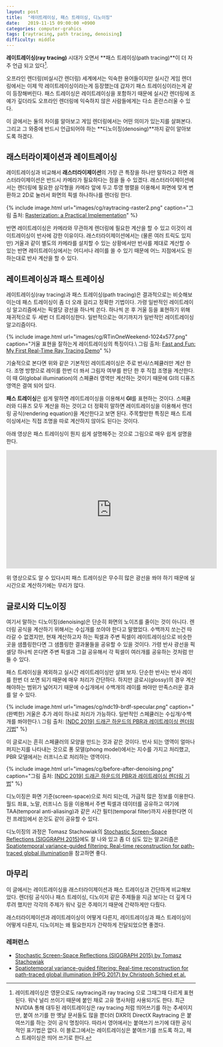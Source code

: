 ```yaml
---
layout: post
title:  "레이트레이싱, 패스 트레이싱, 디노이징"
date:   2019-11-15 09:00:00 +0900
categories: computer-grahics
tags: [raytracing, path tracing, denoising]
difficulty: middle
---
```

**레이트레이싱(ray tracing)** 시대가 오면서 **패스 트레이싱(path tracing)**이 더 자주 언급 되고 있다[^1].

오프라인 렌더링(비실시간 렌더링) 세계에서는 익숙한 용어들이지만 실시간 게임 렌더링에서는 이제 막 레이트레이싱이라는게 등장했는데 갑자기 패스 트레이싱이라는게 같이 등장해버린다. 패스 트레이싱은 레이트레이싱을 포함하기 때문에 실시간 렌더링에 조예가 깊더라도 오프라인 렌더링에 익숙하지 않은 사람들에게는 다소 혼란스러울 수 있다.

이 글에서는 둘의 차이를 알아보고 게임 렌더링에서는 어떤 의미가 있는지를 살펴본다. 그리고 그 와중에 반드시 언급되어야 하는 **디노이징(denosing)**까지 같이 알아보도록 하겠다.

## 래스터라이제이션과 레이트레이싱
레이트레이싱과 비교해서 **래스터라이제이션**의 가장 큰 특장을 하나만 말하라고 하면 래스터라이제이션은 반드시 카메라가 필요하다는 점을 들 수 있겠다.
래스터라이제이션에서는 렌더링에 필요한 삼각형을 카메라 앞에 두고 투영 행렬을 이용해서 화면에 맞게 변환하고 2D로 눌러서 화면의 픽셀 하나하나를 렌더링 한다.

{% include image.html url="images/cg/raytracing-raster2.png" caption="그림 출처: [Rasterization: a Practical Implementation](https://www.scratchapixel.com/lessons/3d-basic-rendering/rasterization-practical-implementation)" %}

반면 레이트레이싱은 카메라와 무관하게 렌더링에 필요한 계산을 할 수 있고 이것이 레이트레이싱이 반사에 강한 이유이다. 래스터라이제이션에서는 (물론 여러 트릭도 있지만) 거울과 같이 별도의 카메라를 설치할 수 있는 상황에서만 반사를 제대로 계산할 수 있는 반면 레이트레이싱에서는 어디서나 레이를 쏠 수 있기 때문에 어느 지점에서도 원하는대로 반사 계산을 할 수 있다.

## 레이트레이싱과 패스 트레이싱
레이트레이싱(ray tracing)과 패스 트레이싱(path tracing)은 결과적으로는 비슷해보이는데 패스 트레이싱이 좀 더 오래 걸리고 정확한 기법이다. 가령 일반적인 레이트레이싱 알고리즘에서는 픽셀당 광선을 하나씩 쏜다. 하나씩 쏜 후 거울 등을 표현하기 위해 재귀적으로 두 세번 더 트레이싱한다. 일반적으로는 여기까지가 일반적인 레이트레이싱 알고리즘이다.

{% include image.html url="images/cg/RTinOneWeekend-1024x577.png" caption="거울 표현을 잘하는게 레이트레이싱의 특징이다.\\
그림 출처: [Fast and Fun: My First Real-Time Ray Tracing Demo](https://devblogs.nvidia.com/my-first-ray-tracing-demo/)" %}

기술적으로 본다면 위와 같은 기본적인 레이트레이싱은 주로 반사/스페큘러만 계산 한다. 조명 방향으로 레이를 한번 더 쏴서 그림자 여부를 판단 한 후 직접 조명을 계산한다. 이 때 GI(global illumination)의 스페큘러 영역만 계산하는 것이기 때문에 GI의 디퓨즈 영역은 결여 되어 있다.

**패스 트레이싱**은 쉽게 말하면 레이트레이싱을 이용해서 **GI**를 표현하는 것이다. 스페큘러와 디퓨즈 모두 계산을 하는 것이고 더 정확히 말하면 레이트레이싱을 이용해서 렌더링 공식(rendering equation)을 계산한다고 보면 된다. 주목할만한 특징은 패스 트레이싱에서는 직접 조명을 따로 계산하지 않아도 된다는 것이다.

아래 영상은 패스 트레이싱이 뭔지 쉽게 설명해주는 것으로 그림으로 매우 쉽게 설명을 한다.

<div class="video-container"><iframe width="560" height="315" src="https://www.youtube.com/embed/frLwRLS_ZR0" frameborder="0" allow="accelerometer; autoplay; encrypted-media; gyroscope; picture-in-picture" allowfullscreen></iframe></div>

위 영상으로도 알 수 있다시피 패스 트레이싱은 무수히 많은 광선을 쏴야 하기 때문에 실시간으로 계산하기에는 무리가 많다.

## 글로시와 디노이징
여기서 말하는 디노이징(denoising)은 단순히 화면의 노이즈를 줄이는 것이 아니다. 렌더링 공식을 계산하기 위해서는 수십개를 쏘야야 한다고 말했었다. 수백까지 쏘는건 따라갈 수 없겠지만, 현재 계산하고자 하는 픽셀과 주변 픽셀이 레이트레이싱으로 비슷한 곳을 샘플링한다면 그 샘플링한 결과물들을 공유할 수 있을 것이다. 가령 반사 광선을 픽셀당 하나씩 쏜다면 주변 픽셀과 그걸 공유해서 각 픽셀이 여러개를 공유하는 것처럼 만들 수 있다.

패스 트레이싱을 제외하고 실시간 레이트레이싱만 살펴 보자. 단순한 반사는 반사 레이를 한번 더 쏘면 되기 때문에 매우 처리가 간단하다. 하지만 글로시(glossy)의 경우 계산 해야하는 범위가 넓어지기 때문에 수십개에서 수백개의 레이를 쏴야만 만족스러운 결과를 알 수 있다.

{% include image.html url="images/cg/ndc19-brdf-specular.png" caption="(완벽한) 거울은 추가 레이 하나로 처리가 가능하다. 일반적인 스페큘러는 수십개/수백개를 쏴야한다.\\
그림 출처: [[NDC 2019] 드래곤 하운드의 PBR과 레이트레이싱 렌더링 기법](https://speakerdeck.com/hybrid3d/ndc-2019-deuraegon-haundeuyi-pbrgwa-reiteureising-rendeoring-gibeob)" %}

이 글로시는 흔히 스페큘러의 모양을 만드는 것과 같은 것이다. 반사 되는 영역이 얼마나 퍼지는지를 나타내는 것으로 퐁 모델(phong model)에서는 지수를 가지고 처리했고, PBR 모델에서는 러프니스로 처리하는 영역이다.

{% include image.html url="images/cg/before-after-denoising.png" caption="그림 출처: [[NDC 2019] 드래곤 하운드의 PBR과 레이트레이싱 렌더링 기법](https://speakerdeck.com/hybrid3d/ndc-2019-deuraegon-haundeuyi-pbrgwa-reiteureising-rendeoring-gibeob)" %}

디노이징은 화면 기준(screen-space)으로 처리 되는데, 가급적 많은 정보를 이용한다. 월드 좌표, 노말, 러프니스 등을 이용해서 주변 픽셀과 데이터를 공유하고 여기에 TAA(temporal anti-aliasing)과 같은 시간 필터(temporal filter)까지 사용한다면 이전 프레임에서 쏜것도 같이 공유할 수 있다.

디노이징의 과정은 Tomasz Stachowiak의 [Stochastic Screen-Space Reflections (SIGGRAPH 2015)][1]에도 잘 나와 있고 좀 더 심도 있는 알고리즘은 [Spatiotemporal variance-guided filtering: Real-time reconstruction for path-traced global illumination][2]을 참고하면 좋다.

## 마무리
이 글에서는 레이트레이싱을 래스터라이제이션과 패스 트레이싱과 간단하게 비교해보았다. 렌더링 공식이나 패스 트레이싱, 디노이저 같은 주제들을 지금 보다는 더 깊게 다루려 했지만 각각의 주제가 워낙 깊은 주제이기 때문에 간략하게만 다뤘다.

래스터라이제이션과 레이트레이싱이 어떻게 다른지, 레이트레이싱과 패스 트레이싱이 어떻게 다른지, 디노이저는 왜 필요한지가 간략하게 전달되었으면 좋겠다.

### 레퍼런스
* [Stochastic Screen-Space Reflections (SIGGRAPH 2015) by Tomasz Stachowiak][1]
* [Spatiotemporal variance-guided filtering: Real-time reconstruction for path-traced global illumination (HPG 2017) by Christoph Schied et al.][2]

[1]: https://www.ea.com/frostbite/news/stochastic-screen-space-reflections "Stochastic Screen-Space Reflections by Tomasz Stachowiak"
[2]: https://research.nvidia.com/publication/2017-07_Spatiotemporal-Variance-Guided-Filtering%3A "Spatiotemporal variance-guided filtering: Real-time reconstruction for path-traced global illumination by Christoph Schied et al."

[^1]: 레이트레이싱은 영문으로도 raytracing과 ray tracing 으로 그때그때 다르게 표현 된다. 워낙 널리 쓰이기 때문에 붙인 채로 고유 명사처럼 사용되기도 한다. 최근 NVIDIA 통해 대두된 레이트레이싱은 ray tracing 처럼 띄어쓰기를 하는 추세이지만, 붙여 쓰기를 한 옛날 문서들도 많을 뿐더러 DXR의 DirectX Raytracing 은 붙여쓰기를 하는 것이 공식 명칭이다. 따라서 영어에서는 붙여쓰기 쓰기에 대한 공식적인 표기법은 없다. 이 블로그에서는 레이트레이싱은 붙여쓰기를 쓰도록 하고, 패스 트레이싱은 띄어 쓰기로 한다.